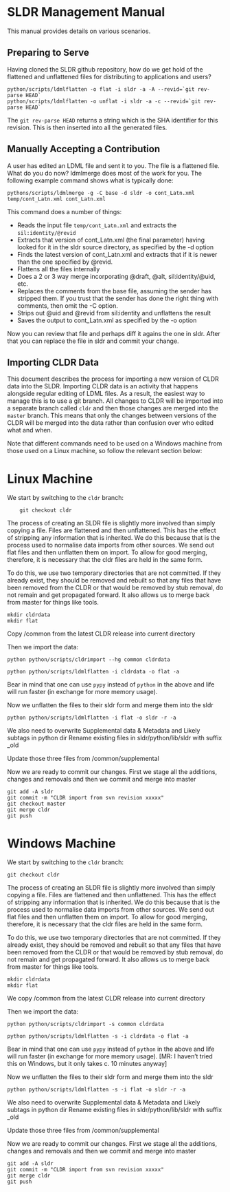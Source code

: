 # SLDR Management Manual

This manual provides details on various scenarios.

## Preparing to Serve

Having cloned the SLDR github repository, how do we get hold of the flattened and unflattened files
for distributing to applications and users?

    python/scripts/ldmlflatten -o flat -i sldr -a -A --revid=`git rev-parse HEAD`
    python/scripts/ldmlflatten -o unflat -i sldr -a -c --revid=`git rev-parse HEAD`

The `git rev-parse HEAD` returns a string which is the SHA identifier for this revision. This is then
inserted into all the generated files.

## Manually Accepting a Contribution

A user has edited an LDML file and sent it to you. The file is a flattened file. What do you do now?
ldmlmerge does most of the work for you. The following example command shows what is typically done:

    pythons/scripts/ldmlmerge -g -C base -d sldr -o cont_Latn.xml temp/cont_Latn.xml cont_Latn.xml

This command does a number of things:

*   Reads the input file `temp/cont_Latn.xml` and extracts the `sil:identity/@revid`
*   Extracts that version of cont_Latn.xml (the final parameter) having looked for it in the sldr source directory,
    as specified by the -d option
*   Finds the latest version of cont_Latn.xml and extracts that if it is newer than the one specified by @revid.
*   Flattens all the files internally
*   Does a 2 or 3 way merge incorporating @draft, @alt, sil:identity/@uid, etc.
*   Replaces the comments from the base file, assuming the sender has stripped them. If you trust that the
    sender has done the right thing with comments, then omit the -C option.
*   Strips out @uid and @revid from sil:identity and unflattens the result
*   Saves the output to cont_Latn.xml as specified by the -o option

Now you can review that file and perhaps diff it agains the one in sldr. After that you can replace the file
in sldr and commit your change.


## Importing CLDR Data

This document describes the process for importing a new version of CLDR data into the SLDR. Importing CLDR data is an activity that happens alongside regular editing of LDML files. As a result, the easiest way to manage this is to use a git branch. All changes to CLDR will be imported into a separate branch called `cldr` and then those changes are merged into the `master` branch. This means that only the changes between versions of the CLDR will be merged
into the data rather than confusion over who edited what and when.

Note that different commands need to be used on a Windows machine from those used on a Linux machine, so follow the relevant section below:

Linux Machine
=============
We start by switching to the `cldr` branch:

```
    git checkout cldr
```

The process of creating an SLDR file is slightly more involved than simply copying a file. Files are flattened and then unflattened. This has the effect of stripping any information that is inherited. We do this because that is the process used to normalise data imports from other sources. We send out flat files and then unflatten them on import. To allow for good merging, therefore, it is necessary that the cldr files are held in the same form.

To do this, we use two temporary directories that are not committed. If they already exist, they should be removed and rebuilt so that any files that have been removed from the CLDR or that would be removed by stub removal, do not remain and get propagated forward. It also allows us to merge back from master for things like tools.

    mkdir cldrdata
    mkdir flat

Copy /common from the latest CLDR release into current directory

Then we import the data:

    python python/scripts/cldrimport --hg common cldrdata    

    python python/scripts/ldmlflatten -i cldrdata -o flat -a

Bear in mind that one can use `pypy` instead of `python` in the above and life will run faster (in exchange for more memory usage).

Now we unflatten the files to their sldr form and merge them into the sldr

    python python/scripts/ldmlflatten -i flat -o sldr -r -a

We also need to overwrite Supplemental data & Metadata and Likely subtags in python dir
Rename existing files in sldr/python/lib/sldr with suffix _old

Update those three files from /common/supplemental

Now we are ready to commit our changes. First we stage all the additions, changes and removals and then we commit and merge into master

    git add -A sldr
    git commit -m "CLDR import from svn revision xxxxx"
    git checkout master
    git merge cldr
    git push

Windows Machine
===============
We start by switching to the `cldr` branch:

    git checkout cldr

The process of creating an SLDR file is slightly more involved than simply copying a file. Files are flattened and then unflattened. This has the effect of stripping any information that is inherited. We do this because that is the process used to normalise data imports from other sources. We send out flat files and then unflatten them on import. To allow for good merging, therefore, it is necessary that the cldr files are held in the same form.

To do this, we use two temporary directories that are not committed. If they already exist, they should be removed and rebuilt so that any files that have been removed from the CLDR or that would be removed by stub removal, do not remain and get propagated forward. It also allows us to merge back from master for things like tools.

    mkdir cldrdata
    mkdir flat

We copy /common from the latest CLDR release into current directory

Then we import the data:

    python python/scripts/cldrimport -s common cldrdata    

    python python/scripts/ldmlflatten -s -i cldrdata -o flat -a

Bear in mind that one can use `pypy` instead of `python` in the above and life will run faster (in exchange for more memory usage). [MR: I haven’t tried this on Windows, but it only takes c. 10 minutes anyway]

Now we unflatten the files to their sldr form and merge them into the sldr

    python python/scripts/ldmlflatten -s -i flat -o sldr -r -a

We also need to overwrite Supplemental data & Metadata and Likely subtags in python dir
Rename existing files in sldr/python/lib/sldr with suffix _old

Update those three files from /common/supplemental

Now we are ready to commit our changes. First we stage all the additions, changes and removals and then we commit and merge into master

    git add -A sldr
    git commit -m "CLDR import from svn revision xxxxx"
    git merge cldr
    git push
